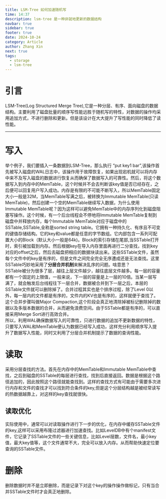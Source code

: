 ```yaml
---
title: LSM-Tree 如何加速随机写
time: 14:37
description: lsm-tree 是一种非就地更新的数据结构
navbar: true
sidebar: true
footer: true
date: 2024-10-24
category: Article
author: Zhang Xin
next: true
tags:
  - storage
  - lsm-tree
---
```

# 引言

LSM-Tree(Log Structured Merge Tree),它是一种分层、有序、面向磁盘的数据结构。主要利用了磁盘批量的顺序写性能远胜于随机写的特性，对数据的操作均采用追加方式，不进行删除和更新。但是该设计在大大提升了写性能的同时降低了读性能。

---
# 写入

举个例子，我们要插入一条数据到LSM-Tree，那么执行 “put key1 bar”,该操作首先被写入磁盘的WAL日志中，该操作用于故障恢复，如果出现宕机就可以将内存中来不及写入磁盘的数据进行恢复从而确保了数据写入的可靠性。然后，将这个数据写入到内存中的MemTable，这个时候并不会去判断该key值是否已经存在，之后便可以回复用户写入成功。内存是有限的不可能不断写入，所以MemTable固定大小一般是32M，当MemTable写满之后，被转换为Immutable MemTable(只读MemTable)，然后创建一个空的MemTable继续写入数据，为什么使用Immutable MemTable呢？因为这样可以避免MemTable中的内存序列化到磁盘阻塞写操作。这个时候，有一个后台线程会不停地将Immutable MemTable复制到磁盘中并释放内存，每个Immutable MemTable对应于磁盘中的SSTable,SSTable,全称是sorted string table。它拥有一种持久化、有序且不可变的键值存储结构。它的key和value都是任意的字节数组。它内部包含一系列可配置大小的Block（默认大小一般是64k)。Block的索引存储在尾部,当SSTable打开时，索引被加载到内存。然后根据key在导入内存里面再进行二分查找，找到key对应的offset之后，然后去磁盘把相应的数据块读出来。这些SSTable文件，虽然每个文件中的key是有序的，但是文件之间完全完全无序遭成还是无法查找。这里SSTable巧妙地采用了**分层合并机制**来解决乱序的问题。啥意思？  
SSTable被分为很多了层，越往上层文件越少，越往底层文件越多。每一层的容量都有一个固定的上限值，一般来说，下一层的容量是上一层的10倍。当某一层写满了，就会触发后台线程往下一层合并，数据被合并到下一层之后，本层的SSTable文件就可以删除掉了。合并过程其实也是个排序过程，除了Level 0以外，每一层内的文件都是有序的，文件内的KV也是有序的，这样就便于查找了。  
这个合并步骤叫做Major Compaction,这个阶段会真正地清除掉被标记删除掉的数据以及多版本数据的合并，从而避免浪费空间。由于SSTable都是有序的，可以直接采用Merge Sort进行高效合并。  
所以，利用WAL确保数据写入的可靠性，只进行数据的追加不更新数据的特性，只要写入WAL和MemTable便认为数据已经写入成功，这样充分利用顺序写入提升了数据写入性能，同时又利用了分层合并机制提示了数据的查询性能。

# 读取
采用分层查找的方法。首先在内存中的MemTable和Immutable MemTable中查找，之后到磁盘的SSTable的每层进行查找，找到后直接返回。数据是根据这个路径追加的，因此按照这个路径就能查找到。这样的查找方式有可能由于需要多次进行内存和文件的查找才可以找到符合条件的key,但是这个分层结构越是被经常读写的热数据越靠上，对这样的key查找就很快。

## 读取优化
实际使用中，通常可以对读取操作进行下一步的优化，在内存中缓存SSTable文件的key,这样可以采用布隆过滤器进行加速查找。比如LevelDB中有个manifest文件，它记录了SSTable文件的一些关键信息，比如Level层数，文件名，最小key值，最大key值等，这个文件通常不大，完全可以放入内存。从而帮助快速定位要查询的SSTable文件。

# 删除
删除数据时并不是立即删除，而是记录下对这个key的操作操作做标记，只有当合并SSTable文件时才会真正地删除。